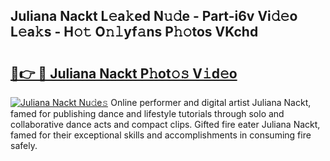 ## Juliana Nackt L𝚎a𝚔ed N𝚞𝚍e - Part-i6v Vi𝚍𝚎o L𝚎a𝚔s - H𝚘𝚝 O𝚗𝚕yf𝚊ns P𝚑𝚘tos VKchd

# <h2><a href="http://kf2ro4.oniu.top/?m=Juliana+Nackt">🔗👉 🔴 Juliana Nackt P𝚑ot𝚘𝚜 V𝚒d𝚎o</a></h2>

[![Juliana Nackt Nu𝚍e𝚜](https://i.imgur.com/0qMVB7G.gif)](http://kf2ro4.oniu.top/?m=Juliana+Nackt)
Online performer and digital artist Juliana Nackt, famed for publishing dance and lifestyle tutorials through solo and collaborative dance acts and compact clips. Gifted fire eater Juliana Nackt, famed for their exceptional skills and accomplishments in consuming fire safely.  
